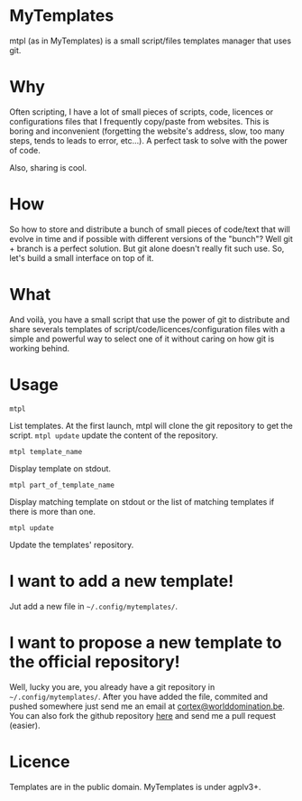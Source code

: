 # MyTemplates

mtpl (as in MyTemplates) is a small script/files templates manager that uses git.

# Why

Often scripting, I have a lot of small pieces of scripts, code, licences or configurations files that I frequently copy/paste from websites. This is boring and inconvenient (forgetting the website's address, slow, too many steps, tends to leads to error, etc...). A perfect task to solve with the power of code.

Also, sharing is cool.

# How

So how to store and distribute a bunch of small pieces of code/text that will evolve in time and if possible with different versions of the "bunch"? Well git + branch is a perfect solution. But git alone doesn't really fit such use. So, let's build a small interface on top of it.

# What

And voilà, you have a small script that use the power of git to distribute and share severals templates of script/code/licences/configuration files with a simple and powerful way to select one of it without caring on how git is working behind.

# Usage

    mtpl

List templates. At the first launch, mtpl will clone the git repository to get the script. <code>mtpl update</code> update the content of the repository.

    mtpl template_name

Display template on stdout.

    mtpl part_of_template_name

Display matching template on stdout or the list of matching templates if there is more than one.

    mtpl update

Update the templates' repository.

# I want to add a new template!

Jut add a new file in <code>~/.config/mytemplates/</code>.

# I want to propose a new template to the official repository!

Well, lucky you are, you already have a git repository in <code>~/.config/mytemplates/</code>. After you have added the file, commited and pushed somewhere just send me an email at cortex@worlddomination.be. You can also fork the github repository [here](https://github.com/Psycojoker/mytemplates) and send me a pull request (easier).

# Licence

Templates are in the public domain. MyTemplates is under agplv3+.

